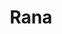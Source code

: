 ---
title:  "Rana"
metadate: "hide"
categories: [ Premium, UI, Graphics ]
image: "/assets/images/story6.jpg"
visit: "https://crmrkt.com/jVMvBb"
---